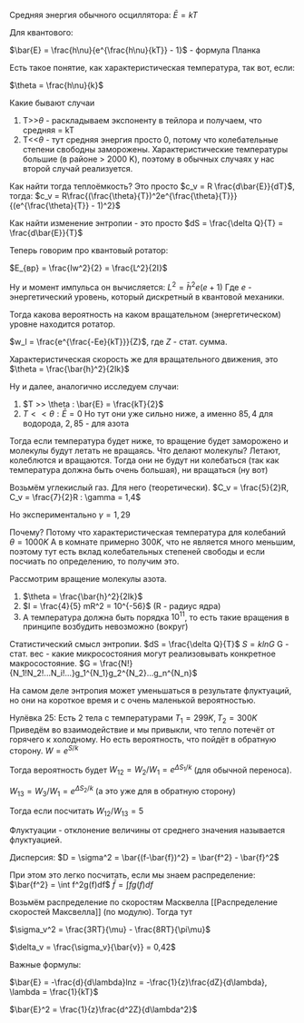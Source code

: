 Средняя энергия обычного осциллятора:
$\bar{E} = kT$

Для квантового:

$\bar{E} = \frac{h\nu}{e^{\frac{h\nu}{kT}} - 1}$ - формула Планка

Есть такое понятие, как характеристическая температура, так вот, если:

$\theta = \frac{h\nu}{k}$

Какие бывают случаи
1) T>>$\theta$ - раскладываем экспоненту в тейлора и получаем, что средняя = kT
2) T<<$\theta$ - тут средняя энергия просто 0, потому что колебательные степени свободны заморожены.
Характеристические температуры большие (в районе > 2000 K), поэтому в обычных случаях у нас второй случай реализуется.

Как найти тогда теплоёмкость? Это просто $c_v = R \frac{d\bar{E}}{dT}$, тогда:
$c_v = R\frac{(\frac{\theta}{T})^2e^{\frac{\theta}{T}}}{(e^{\frac{\theta}{T}} - 1)^2}$

Как найти изменение энтропии - это просто $dS = \frac{\delta Q}{T} = \frac{d\bar{E}}{T}$

Теперь говорим про квантовый ротатор:

$E_{вр} = \frac{Iw^2}{2} = \frac{L^2}{2I}$

Ну и момент импульса он вычисляется:
$L^2 = \bar{h}^2 e(e + 1)$
Где $e$ - энергетический уровень, который дискретный в квантовой механики.

Тогда какова вероятность на каком вращательном (энергетическом) уровне находится ротатор.

$w_l = \frac{e^{\frac{-Ee}{kT}}}{Z}$, где $Z$ - стат. сумма.

Характеристическая скорость же для вращательного движения, это $\theta = \frac{\bar{h}^2}{2Ik}$

Ну и далее, аналогично исследуем случаи:

1) $T >> \theta : \bar{E} = \frac{kT}{2}$
2) $T << \theta : \bar{E} = 0$
Но тут они уже сильно ниже, а именно $85,4$ для водорода, $2,85$ - для азота

Тогда если температура будет ниже, то вращение будет заморожено и молекулы будут летать не вращаясь.
Что делают молекулы? Летают, колеблются и вращаются.
Тогда они не будут ни колебаться (так как температура должна быть очень большая), ни вращаться (ну вот)

Возьмём углекислый газ.
Для него (теоретически).
$C_v = \frac{5}{2}R, C_v = \frac{7}{2}R : \gamma = 1,4$

Но экспериментально $\gamma = 1,29$

Почему? Потому что характеристическая температура для колебаний $\theta = 1000K$
А в комнате примерно $300 K$, что не является много меньшим, поэтому тут есть вклад колебательных степеней свободы и если посчиать по определению, то получим это.

Рассмотрим вращение молекулы азота.

1) $\theta = \frac{\bar{h}^2}{2Ik}$
2) $I = \frac{4}{5} mR^2 = 10^{-56}$ (R - радиус ядра)
3) А температура должна быть порядка $10^{11}$, то есть такие вращения в принципе возбудить невозможно (вокруг)

Статистический смысл энтропии.
$dS = \frac{\delta Q}{T}$
$S = klnG$
G - стат. вес - какие микросостояния могут реализовывать конкретное макросостояние.
$G = \frac{N!}{N_1!N_2!...N_i!...}g_1^{N_1}g_2^{N_2}...g_n^{N_n}$

На самом деле энтропия может уменьшаться в результате флуктуаций, но они на короткое время и с очень маленькой вероятностью.

Нулёвка 25:
Есть 2 тела с температурами $T_1 = 299 K, T_2 = 300K$
Приведём во взаимодействие и мы привыкли, что тепло потечёт от горячего к холодному.
Но есть вероятность, что пойдёт в обратную сторону.
$W = e^{S/k}$

Тогда вероятность будет $W_{12} = W_2 / W_1 = e^{\Delta S_1/k}$ (для обычной переноса).

$W_{13} = W_3/W_1 = e^{\Delta S_2/k}$ (а это уже для в обратную сторону)

Тогда если посчитать $W_{12}/W_{13} = 5$

Флуктуации - отклонение величины от среднего значения называется флуктуацией.

Дисперсия:
$D = \sigma^2 = \bar{(f-\bar{f})^2} = \bar{f^2} - \bar{f}^2$

При этом это легко посчитать, если мы знаем распределение:
$\bar{f^2} = \int f^2g(f)df$
$\bar{f} = \int fg(f)df$

Возьмём распределение по скоростям Масквелла [[Распределение скоростей Максвелла]] (по модулю). Тогда тут

$\sigma_v^2 = \frac{3RT}{\mu} - \frac{8RT}{\pi\mu}$

$\delta_v = \frac{\sigma_v}{\bar{v}} = 0,42$

Важные формулы:

$\bar{E} = -\frac{d}{d\lambda}lnz = -\frac{1}{z}\frac{dZ}{d\lambda}, \lambda = \frac{1}{kT}$

$\bar{E}^2 = \frac{1}{z}\frac{d^2Z}{d\lambda^2}$














